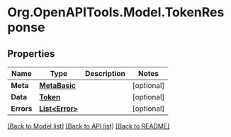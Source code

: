 
# Org.OpenAPITools.Model.TokenResponse

## Properties

Name | Type | Description | Notes
------------ | ------------- | ------------- | -------------
**Meta** | [**MetaBasic**](MetaBasic.md) |  | [optional] 
**Data** | [**Token**](Token.md) |  | [optional] 
**Errors** | [**List&lt;Error&gt;**](Error.md) |  | [optional] 

[[Back to Model list]](../README.md#documentation-for-models)
[[Back to API list]](../README.md#documentation-for-api-endpoints)
[[Back to README]](../README.md)

